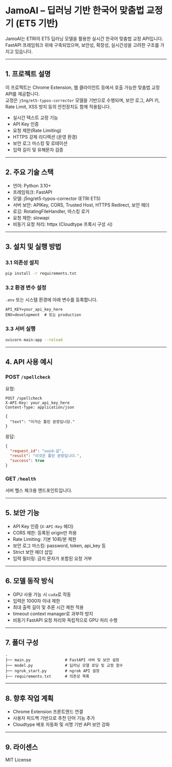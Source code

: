 # JamoAI – 딥러닝 기반 한국어 맞춤법 교정기 (ET5 기반)

JamoAI는 ETRI의 ET5 딥러닝 모델을 활용한 실시간 한국어 맞춤법 교정 API입니다.  
FastAPI 프레임워크 위에 구축되었으며, 보안성, 확장성, 실시간성을 고려한 구조를 가지고 있습니다.

---

## 1. 프로젝트 설명

이 프로젝트는 Chrome Extension, 웹 클라이언트 등에서 호출 가능한 맞춤법 교정 API를 제공합니다.  
교정은 `j5ng/et5-typos-corrector` 모델을 기반으로 수행되며, 보안 로그, API 키, Rate Limit, XSS 방지 등의 안전장치도 함께 적용됩니다.

- 실시간 텍스트 교정 기능
- API Key 인증
- 요청 제한(Rate Limiting)
- HTTPS 강제 리디렉션 (운영 환경)
- 보안 로그 마스킹 및 로테이션
- 입력 길이 및 유해문자 검증

---

## 2. 주요 기술 스택

- 언어: Python 3.10+
- 프레임워크: FastAPI
- 모델: j5ng/et5-typos-corrector (ETRI ET5)
- 서버 보안: APIKey, CORS, Trusted Host, HTTPS Redirect, 보안 헤더
- 로깅: RotatingFileHandler, 마스킹 로거
- 요청 제한: slowapi
- 비동기 요청 처리: httpx (Cloudtype 프록시 구성 시)

---

## 3. 설치 및 실행 방법

### 3.1 의존성 설치

```bash
pip install -r requirements.txt
```

### 3.2 환경 변수 설정

`.env` 또는 시스템 환경에 아래 변수를 등록합니다.

```
API_KEY=your_api_key_here
ENV=development  # 또는 production
```

### 3.3 서버 실행

```bash
uvicorn main:app --reload
```

---

## 4. API 사용 예시

### POST `/spellcheck`

요청:

```
POST /spellcheck
X-API-Key: your_api_key_here
Content-Type: application/json

{
  "text": "이거슨 틀린 문장입니당."
}
```

응답:

```json
{
  "request_id": "uuid-값",
  "result": "이것은 틀린 문장입니다.",
  "success": true
}
```

### GET `/health`

서버 헬스 체크용 엔드포인트입니다.

---

## 5. 보안 기능

- API Key 인증 (`X-API-Key` 헤더)
- CORS 제한: 등록된 origin만 허용
- Rate Limiting: 기본 10회/분 제한
- 보안 로그 마스킹: password, token, api_key 등
- Strict 보안 헤더 삽입
- 입력 필터링: 금지 문자가 포함된 요청 거부

---

## 6. 모델 동작 방식

- GPU 사용 가능 시 `cuda`로 작동
- 입력은 1000자 이내 제한
- 최대 출력 길이 및 추론 시간 제한 적용
- timeout context manager로 과부하 방지
- 비동기 FastAPI 요청 처리와 독립적으로 GPU 처리 수행

---

## 7. 폴더 구성

```
.
├── main.py               # FastAPI 서버 및 보안 설정
├── model.py              # 딥러닝 모델 로딩 및 교정 함수
├── ngrok_start.py        # ngrok API 설정
├── requirements.txt      # 의존성 목록
```

---

## 8. 향후 작업 계획

- Chrome Extension 프론트엔드 연결
- 사용자 피드백 기반으로 추천 단어 기능 추가
- Cloudtype 배포 자동화 및 서명 기반 API 보안 강화

---

## 9. 라이센스

MIT License
